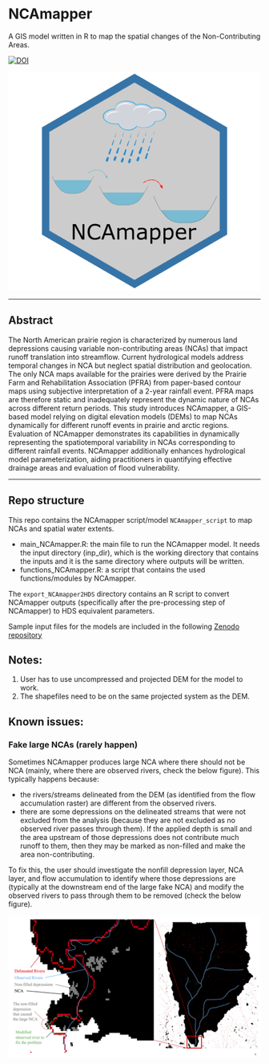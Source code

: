 # NCAmapper
A GIS model written in R to map the spatial changes of the Non-Contributing Areas.

[![DOI](https://zenodo.org/badge/DOI/10.5281/zenodo.11043366.svg)](https://doi.org/10.5281/zenodo.11043366)

![alt text](figures/logo.png "NCAmapper logo")
_____________
## Abstract

The North American prairie region is characterized by numerous land depressions causing variable non-contributing areas (NCAs) that impact runoff translation into streamflow. Current hydrological models address temporal changes in NCA but neglect spatial distribution and geolocation. The only NCA maps available for the prairies were derived by the Prairie Farm and Rehabilitation Association (PFRA) from paper-based contour maps using subjective interpretation of a 2-year rainfall event. PFRA maps are therefore static and inadequately represent the dynamic nature of NCAs across different return periods. This study introduces NCAmapper, a GIS-based model relying on digital elevation models (DEMs) to map NCAs dynamically for different runoff events in prairie and arctic regions. Evaluation of NCAmapper demonstrates its capabilities in dynamically representing the spatiotemporal variability in NCAs corresponding to different rainfall events. NCAmapper additionally enhances hydrological model parameterization, aiding practitioners in quantifying effective drainage areas and evaluation of flood vulnerability.

____________
## Repo structure

This repo contains the NCAmapper script/model `NCAmapper_script` to map NCAs and spatial water extents.
* main_NCAmapper.R: the main file to run the NCAmapper model. It needs the input directory (inp_dir), which is the working directory that contains the inputs and it is the same directory where outputs will be written.
* functions_NCAmapper.R: a script that contains the used functions/modules by NCAmapper.

The `export_NCAmapper2HDS` directory contains an R script to convert NCAmapper outputs (specifically after the pre-processing step of NCAmapper) to HDS equivalent parameters.

Sample input files for the models are included in the following [Zenodo repository](https://zenodo.org/records/11043366)

## Notes:
1. User has to use uncompressed and projected DEM for the model to work.
2. The shapefiles need to be on the same projected system as the DEM.

## Known issues:
### Fake large NCAs (rarely happen)
Sometimes NCAmapper produces large NCA where there should not be NCA (mainly, where there are observed rivers, check the below figure). This typically happens because:

* the rivers/streams delineated from the DEM (as identified from the flow accumulation raster) are different from the observed rivers.
* there are some depressions on the delineated streams that were not excluded from the analysis (because they are not excluded as no observed river passes through them). If the applied depth is small and the area upstream of those depressions does not contribute much runoff to them, then they may be marked as non-filled and make the area non-contributing.

To fix this, the user should investigate the nonfill depression layer, NCA layer, and flow accumulation to identify where those depressions are (typically at the downstream end of the large fake NCA) and modify the observed rivers to pass through them to be removed (check the below figure).

<img src="figures/issues/Fake_gatekeeping_NCA.png" alt="Fake NCA" width="1000"/>
